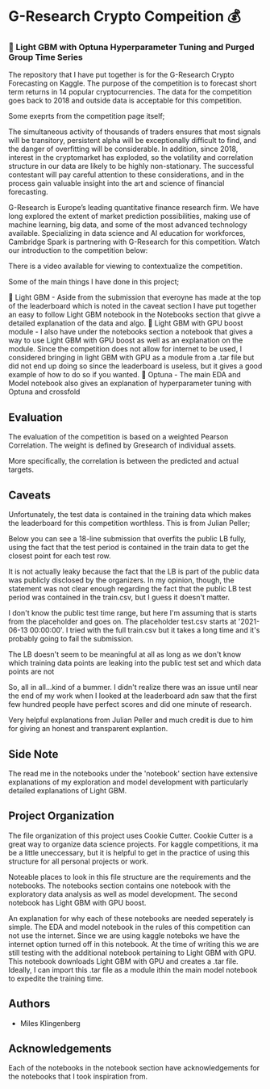 
# G-Research Crypto Compeition :moneybag:

### :vertical_traffic_light: Light GBM with Optuna Hyperparameter Tuning and Purged Group Time Series 

The repository that I have put together is for the G-Research Crypto Forecasting on Kaggle. The purpose of the competition is to forecast short term returns in 14 popular cryptocurrencies. The data for the competition goes back to 2018 and outside data is acceptable for this competition.

Some exeprts from the competition page itself;

The simultaneous activity of thousands of traders ensures that most signals will be transitory, persistent alpha will be exceptionally difficult to find, and the danger of overfitting will be considerable. In addition, since 2018, interest in the cryptomarket has exploded, so the volatility and correlation structure in our data are likely to be highly non-stationary. The successful contestant will pay careful attention to these considerations, and in the process gain valuable insight into the art and science of financial forecasting.

G-Research is Europe’s leading quantitative finance research firm. We have long explored the extent of market prediction possibilities, making use of machine learning, big data, and some of the most advanced technology available. Specializing in data science and AI education for workforces, Cambridge Spark is partnering with G-Research for this competition. Watch our introduction to the competition below:

There is a video available for viewing to contextualize the competition.

Some of the main things I have done in this project; 

:rocket: Light GBM - Aside from the submission that everoyne has made at the top of the leaderboard which is noted in the caveat section I have put together an easy to follow Light GBM notebook in the Notebooks section that givve a detailed explanation of the data and algo. 
:electric_plug: Light GBM with GPU boost module - I also have under the notebooks section a notebook that gives a way to use Light GBM with GPU boost as well as an explanation on the module. Since the competition does not allow for internet to be used, I considered bringing in light GBM with GPU as a module from a .tar file but did not end up doing so since the leaderboard is useless, but it gives a good example of how to do so if you wanted. 
:hammer: Optuna - The main EDA and Model notebook also gives an explanation of hyperparameter tuning with Optuna and crossfold 
      

    

## Evaluation

The evaluation of the competition is based on a weighted Pearson Correlation. The weight is defined by Gresearch of individual assets.

More specifically, the correlation is between the predicted and actual targets. 


## Caveats

Unfortunately, the test data is contained in the training data which makes the leaderboard for this competition worthless. This is from Julian Peller;

Below you can see a 18-line submission that overfits the public LB fully, using the fact that the test period is contained in the train data to get the closest point for each test row.

It is not actually leaky because the fact that the LB is part of the public data was publicly disclosed by the organizers. In my opinion, though, the statement was not clear enough regarding the fact that the public LB test period was contained in the train.csv, but I guess it doesn't matter.

I don't know the public test time range, but here I'm assuming that is starts from the placeholder and goes on. The placeholder test.csv starts at '2021-06-13 00:00:00'. I tried with the full train.csv but it takes a long time and it's probably going to fail the submission.

The LB doesn't seem to be meaningful at all as long as we don't know which training data points are leaking into the public test set and which data points are not

So, all in all...kind of a bummer. I didn't realize there was an issue until near the end of my work when I looked at the leaderboard adn saw that the first few hundred people have perfect scores and did one minute of research. 

Very helpful explanations from Julian Peller and much credit is due to him for giving an honest and transparent explantion. 


## Side Note

The read me in the notebooks under the 'notebook' section have extensive explanations of my exploration and model development with particularly detailed explanations of Light GBM.
## Project Organization

The file organization of this project uses Cookie Cutter. Cookie Cutter is a great way to organize data science projects. For kaggle competitions, it ma be a little uneccessary, but it is helpful to get in the practice of using this structure for all personal projects or work.

Noteable places to look in this file structure are the requirements and the notebooks. The notebooks section contains one notebook with the exploratory data analysis as well as model development. The second notebook has Light GBM with GPU boost.

An explanation for why each of these notebooks are needed seperately is simple. The EDA and model notebook in the rules of this competition can not use the internet. Since we are using kaggle noteboks we have the internet option turned off in this notebook. At the time of writing this we are still testing with the additional notebook pertaining to Light GBM with GPU. This notebook downloads Light GBM with GPU and creates a .tar file. Ideally, I can import this .tar file as a module ithin the main model notebook to expedite the training time.


## Authors

- Miles Klingenberg

## Acknowledgements

Each of the notebooks in the notebook section have acknowledgements for the notebooks that I took inspiration from. 

